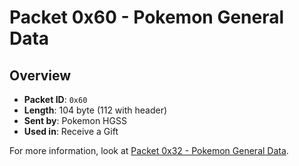 # Packet 0x60 - Pokemon General Data
## Overview
- **Packet ID**: ``0x60``
- **Length**: 104 byte (112 with header)
- **Sent by**: Pokemon HGSS
- **Used in**: Receive a Gift

For more information, look at [Packet 0x32 - Pokemon General Data](0x32%20-%20Pokemon%20General%20Data.md).